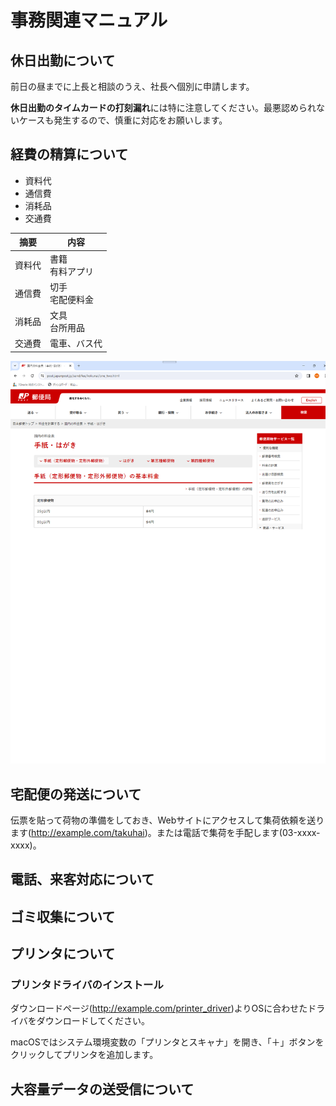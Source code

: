 # 事務関連マニュアル
## 休日出勤について
前日の昼までに上長と相談のうえ、社長へ個別に申請します。

**休日出勤のタイムカードの打刻漏れ**には特に注意してください。最悪認められないケースも発生するので、慎重に対応をお願いします。
## 経費の精算について
- 資料代
- 通信費
- 消耗品
- 交通費

|摘要 |内容
|-- |--
|資料代 |書籍<br>有料アプリ
|通信費 |切手<br>宅配便料金
|消耗品 |文具<br>台所用品
|交通費 |電車、バス代

![切手代](img/one_price.png)
## 宅配便の発送について
伝票を貼って荷物の準備をしておき、Webサイトにアクセスして集荷依頼を送ります(http://example.com/takuhai)。または電話で集荷を手配します(03-xxxx-xxxx)。
## 電話、来客対応について
## ゴミ収集について
## プリンタについて
### プリンタドライバのインストール
ダウンロードページ(http://example.com/printer_driver)よりOSに合わせたドライバをダウンロードしてください。

macOSではシステム環境変数の「プリンタとスキャナ」を開き、「＋」ボタンをクリックしてプリンタを追加します。

## 大容量データの送受信について